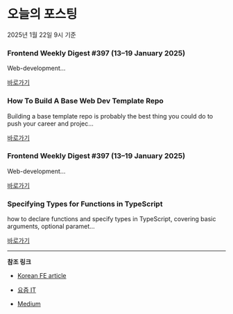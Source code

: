 # 오늘의 포스팅 
2025년 1월 22일 9시 기준 

### Frontend Weekly Digest #397 (13–19 January 2025) 

 Web-development... 

 [바로가기](https://medium.com/m/signin?actionUrl=https%3A%2F%2Fmedium.com%2F_%2Fbookmark%2Fp%2Fd3cfa6ba4725&operation=register&redirect=https%3A%2F%2Ffrontender-ua.medium.com%2Ffrontend-weekly-digest-397-13-19-january-2025-d3cfa6ba4725&source=---recommended_stories---front_end_development---0-84----------------bookmark_preview----cf3d5cd8_9271_460e_9082_68310d3e3d3d-------) 

### How To Build A Base Web Dev Template Repo 

 Building a base template repo is probably the best thing you could do to push your career and projec... 

 [바로가기](https://medium.com/m/signin?actionUrl=https%3A%2F%2Fmedium.com%2F_%2Fbookmark%2Fp%2Fd4172ebfa915&operation=register&redirect=https%3A%2F%2Flevelup.gitconnected.com%2Fhow-to-build-a-base-web-dev-template-repo-d4172ebfa915&source=---recommended_stories---react---0-107----------------bookmark_preview----e170b3c7_7c05_430f_9e96_3f7960c2eae6-------) 

### Frontend Weekly Digest #397 (13–19 January 2025) 

 Web-development... 

 [바로가기](https://medium.com/m/signin?actionUrl=https%3A%2F%2Fmedium.com%2F_%2Fbookmark%2Fp%2Fd3cfa6ba4725&operation=register&redirect=https%3A%2F%2Ffrontender-ua.medium.com%2Ffrontend-weekly-digest-397-13-19-january-2025-d3cfa6ba4725&source=---recommended_stories---javascript---0-84----------------bookmark_preview----3aca7273_e729_4554_8163_37eb3be249a4-------) 

### Specifying Types for Functions in TypeScript 

 how to declare functions and specify types in TypeScript, covering basic arguments, optional paramet... 

 [바로가기](https://medium.com/m/signin?actionUrl=https%3A%2F%2Fmedium.com%2F_%2Fbookmark%2Fp%2F49d3dcb338ee&operation=register&redirect=https%3A%2F%2Fmedium.com%2F%40seonggil%2Fspecifying-types-for-functions-in-typescript-49d3dcb338ee&source=---recommended_stories---typescript---0-84----------------bookmark_preview----d8050d2c_fb98_49f8_8203_0aa01d01fa47-------) 

---

**참조 링크**

- [Korean FE article](https://kofearticle.substack.com) 

- [요즘 IT](https://yozm.wishket.com/magazine) 

- [Medium](https://medium.com) 

